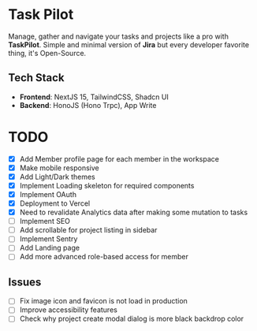 # Task Pilot

Manage, gather and navigate your tasks and projects like a pro with **TaskPilot**. Simple and minimal version of **Jira** but every developer favorite thing, it's Open-Source.

## Tech Stack

- **Frontend**: NextJS 15, TailwindCSS, Shadcn UI
- **Backend**: HonoJS (Hono Trpc), App Write

# TODO

- [x] Add Member profile page for each member in the workspace
- [x] Make mobile responsive
- [x] Add Light/Dark themes
- [x] Implement Loading skeleton for required components
- [x] Implement OAuth
- [x] Deployment to Vercel
- [x] Need to revalidate Analytics data after making some mutation to tasks
- [ ] Implement SEO
- [ ] Add scrollable for project listing in sidebar
- [ ] Implement Sentry
- [ ] Add Landing page
- [ ] Add more advanced role-based access for member

## Issues

- [ ] Fix image icon and favicon is not load in production
- [ ] Improve accessibility features
- [ ] Check why project create modal dialog is more black backdrop color

